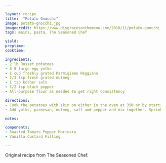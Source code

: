```yaml
---

layout: recipe
title:  "Potato Gnocchi"
image: potato-gnocchi.jpg
imagecredit: https://www.disgracesonthemenu.com/2010/11/potato-gnocchi.html
tags: mains, pasta, The Seasoned Chef

yield: 
preptime: 
cooktime: 

ingredients:
- 2 lb Russet potatoes
- 6-8 large egg yolks
- 1 cup freshly grated Parmigiano Reggiano
- 1/3 tsp fresh grated nutmeg
- 1 tsp kosher salt
- 1/2 tsp black pepper
- All-purpose flour as needed to get right consistency

directions:
- Cook the potatoes with skin on either in the oven at 350 or by starting them in cold water and bringing them to a boil until a knife can pierce through them easily. Peel while hot and run through a ricer.
- Add yolks, parmesan, nutmeg, salt and pepper and mix together. Sprinkle flour over the surface and gently bring together as a dough. Test the gnocchi by poaching a small ball in simmering water. If it holds together nicely then continue. If not then add more flour and test again. Roll into a large log and then portion into smaller logs that you will roll to the size of your ring finger. Cut the gnocchi into ½ inch sections and roll them over the tines of a fork or over the surface of a garganelli paddle. Place them on a parchment covered sheet pan with some flour sprinkled over the surface. Prepare a pot of well-seasoned boiling water. Add the gnocchi and cook until they float to the top.

notes:

components:
- Roasted Tomato Pepper Marinara
- Vanilla Custard Filling

---
```


Original recipe from The Seasoned Chef.